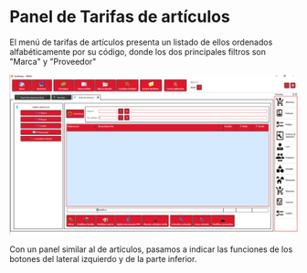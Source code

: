 # Panel de Tarifas de artículos

El menú de tarifas de artículos presenta un listado de ellos ordenados alfabéticamente por su código, donde los dos principales filtros son "Marca" y "Proveedor"

![](../../../.gitbook/assets/image%20%28358%29.png)

Con un panel similar al de artículos, pasamos a indicar las funciones de los botones del lateral izquierdo y de la parte inferior.

